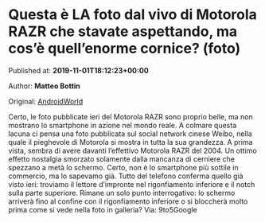 
# Questa è LA foto dal vivo di Motorola RAZR che stavate aspettando, ma cos’è quell’enorme cornice? (foto)

Published at: **2019-11-01T18:12:23+00:00**

Author: **Matteo Bottin**

Original: [AndroidWorld](https://www.androidworld.it/2019/11/01/questa-la-foto-dal-vivo-motorola-razr-stavate-aspettando-cose-quellenorme-cornice-foto-677480/)

Certo, le foto pubblicate ieri del Motorola RAZR sono proprio belle, ma non mostrano lo smartphone in azione nel mondo reale. A colmare questa lacuna ci pensa una foto pubblicata sul social network cinese Weibo, nella quale il pieghevole di Motorola si mostra in tutta la sua grandezza.
A prima vista, sembra di avere davanti l’effettivo Motorola RAZR del 2004. Un ottimo effetto nostalgia smorzato solamente dalla mancanza di cerniere che spezzano a metà lo schermo. Certo, non è lo smartphone più sottile in commercio, ma lo sapevamo già.
Tutto del telefono conferma quello già visto ieri: troviamo il lettore d’impronte nel rigonfiamento inferiore e il notch sulla parte superiore. Rimane un solo punto interrogativo: lo schermo arriverà fino al confine con il rigonfiamento inferiore o si bloccherà molto prima come si vede nella foto in galleria?
Via: 9to5Google
